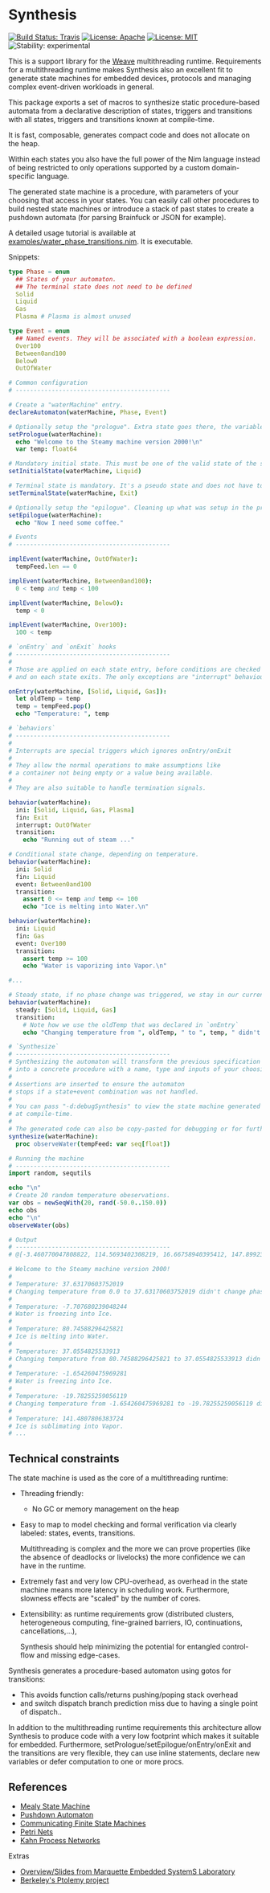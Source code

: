 # Synthesis
[![Build Status: Travis](https://img.shields.io/travis/com/mratsim/Synthesis?label=Travis%20%28Linux%2FMac%20-%20x86%2FARM%29)](https://travis-ci.com/mratsim/Synthesis)
[![License: Apache](https://img.shields.io/badge/License-Apache%202.0-blue.svg)](https://opensource.org/licenses/Apache-2.0)
[![License: MIT](https://img.shields.io/badge/License-MIT-blue.svg)](https://opensource.org/licenses/MIT)
![Stability: experimental](https://img.shields.io/badge/stability-experimental-orange.svg)

This is a support library for the [Weave](https://github.com/mratsim/weave) multithreading runtime.
Requirements for a multithreading runtime makes Synthesis also an excellent fit
to generate state machines for embedded devices, protocols
and managing complex event-driven workloads in general.

This package exports a set of macros to synthesize static procedure-based automata from
a declarative description of states, triggers and transitions
with all states, triggers and transitions known at compile-time.

It is fast, composable, generates compact code and does not allocate on the heap.

Within each states you also have the full power
of the Nim language instead of being restricted to only operations
supported by a custom domain-specific language.

The generated state machine is a procedure, with parameters of your choosing that access in your states.
You can easily call other procedures to build nested state machines or
introduce a stack of past states to create a pushdown automata (for parsing Brainfuck or JSON for example).

A detailed usage tutorial is available at [examples/water_phase_transitions.nim](). It is executable.

Snippets:
```Nim
type Phase = enum
  ## States of your automaton.
  ## The terminal state does not need to be defined
  Solid
  Liquid
  Gas
  Plasma # Plasma is almost unused

type Event = enum
  ## Named events. They will be associated with a boolean expression.
  Over100
  Between0and100
  Below0
  OutOfWater

# Common configuration
# -------------------------------------------

# Create a "waterMachine" entry.
declareAutomaton(waterMachine, Phase, Event)

# Optionally setup the "prologue". Extra state goes there, the variables are visible by all.
setPrologue(waterMachine):
  echo "Welcome to the Steamy machine version 2000!\n"
  var temp: float64

# Mandatory initial state. This must be one of the valid state of the state enum ("Phase" in our case)
setInitialState(waterMachine, Liquid)

# Terminal state is mandatory. It's a pseudo state and does not have to be part of the state enum.
setTerminalState(waterMachine, Exit)

# Optionally setup the "epilogue". Cleaning up what was setup in the prologue goes there.
setEpilogue(waterMachine):
  echo "Now I need some coffee."

# Events
# -------------------------------------------

implEvent(waterMachine, OutOfWater):
  tempFeed.len == 0

implEvent(waterMachine, Between0and100):
  0 < temp and temp < 100

implEvent(waterMachine, Below0):
  temp < 0

implEvent(waterMachine, Over100):
  100 < temp

# `onEntry` and `onExit` hooks
# -------------------------------------------
#
# Those are applied on each state entry, before conditions are checked
# and on each state exits. The only exceptions are "interrupt" behaviours.

onEntry(waterMachine, [Solid, Liquid, Gas]):
  let oldTemp = temp
  temp = tempFeed.pop()
  echo "Temperature: ", temp

# `behaviors`
# -------------------------------------------
#
# Interrupts are special triggers which ignores onEntry/onExit
#
# They allow the normal operations to make assumptions like
# a container not being empty or a value being available.
#
# They are also suitable to handle termination signals.

behavior(waterMachine):
  ini: [Solid, Liquid, Gas, Plasma]
  fin: Exit
  interrupt: OutOfWater
  transition:
    echo "Running out of steam ..."

# Conditional state change, depending on temperature.
behavior(waterMachine):
  ini: Solid
  fin: Liquid
  event: Between0and100
  transition:
    assert 0 <= temp and temp <= 100
    echo "Ice is melting into Water.\n"

behavior(waterMachine):
  ini: Liquid
  fin: Gas
  event: Over100
  transition:
    assert temp >= 100
    echo "Water is vaporizing into Vapor.\n"

#...

# Steady state, if no phase change was triggered, we stay in our current phase
behavior(waterMachine):
  steady: [Solid, Liquid, Gas]
  transition:
    # Note how we use the oldTemp that was declared in `onEntry`
    echo "Changing temperature from ", oldTemp, " to ", temp, " didn't change phase. How exciting!\n"

# `Synthesize`
# -------------------------------------------
# Synthesizing the automaton will transform the previous specification
# into a concrete procedure with a name, type and inputs of your choosing.
#
# Assertions are inserted to ensure the automaton
# stops if a state+event combination was not handled.
#
# You can pass "-d:debugSynthesis" to view the state machine generated
# at compile-time.
#
# The generated code can also be copy-pasted for debugging or for further refining.
synthesize(waterMachine):
  proc observeWater(tempFeed: var seq[float])

# Running the machine
# -------------------------------------------
import random, sequtils

echo "\n"
# Create 20 random temperature obeservations.
var obs = newSeqWith(20, rand(-50.0..150.0))
echo obs
echo "\n"
observeWater(obs)

# Output
# -------------------------------------------
# @[-3.460770047808822, 114.5693402308219, 16.66758940395412, 147.8992369379481, 38.74529893378966, -34.83679531473696, 68.73127270016445, -10.89306136942781, 55.17781700115015, 114.8825749296374, 86.88038583504948, 47.98729291960338, -40.94605405014646, 141.4807806383724, -19.78255259056119, -1.654260475969281, 37.0554825533913, 80.74588296425821, -7.707680239048244, 37.63170603752019]

# Welcome to the Steamy machine version 2000!
#
# Temperature: 37.63170603752019
# Changing temperature from 0.0 to 37.63170603752019 didn't change phase. How exciting!
#
# Temperature: -7.707680239048244
# Water is freezing into Ice.
#
# Temperature: 80.74588296425821
# Ice is melting into Water.
#
# Temperature: 37.0554825533913
# Changing temperature from 80.74588296425821 to 37.0554825533913 didn't change phase. How exciting!
#
# Temperature: -1.654260475969281
# Water is freezing into Ice.
#
# Temperature: -19.78255259056119
# Changing temperature from -1.654260475969281 to -19.78255259056119 didn't change phase. How exciting!
#
# Temperature: 141.4807806383724
# Ice is sublimating into Vapor.
# ...
```

## Technical constraints

The state machine is used as the core of a multithreading runtime:
- Threading friendly:
  - No GC or memory management on the heap

- Easy to map to model checking and formal verification via clearly labeled: states, events, transitions.

  Multithreading is complex and the more we can prove properties (like the absence of deadlocks or livelocks)
  the more confidence we can have in the runtime.

- Extremely fast and very low CPU-overhead, as overhead in the state machine means more latency in scheduling work. Furthermore, slowness effects are "scaled" by the number of cores.

- Extensibility: as runtime requirements grow (distributed clusters, heterogeneous computing, fine-grained barriers, IO, continuations, cancellations,...),

  Synthesis should help minimizing the potential for entangled control-flow
  and missing edge-cases.

Synthesis generates a procedure-based automaton using gotos for transitions:
  - This avoids function calls/returns pushing/poping stack overhead
  - and switch dispatch branch prediction miss due to having a single point of dispatch..

In addition to the multithreading runtime requirements this architecture
allow Synthesis to produce code with a very low footprint which makes it suitable for embedded.
Furthermore, setPrologue/setEpilogue/onEntry/onExit and the transitions are very flexible, they can
use inline statements, declare new variables or defer computation to one or more procs.

## References
- [Mealy State Machine](https://en.wikipedia.org/wiki/Mealy_machine)
- [Pushdown Automaton](https://en.wikipedia.org/wiki/Pushdown_automaton)
- [Communicating Finite State Machines](https://en.wikipedia.org/wiki/Communicating_finite-state_machine)
- [Petri Nets](https://en.wikipedia.org/wiki/Petri_net)
- [Kahn Process Networks](https://en.wikipedia.org/wiki/Kahn_process_networks)

Extras
- [Overview/Slides from Marquette Embedded SystemS Laboratory](https://www.dejazzer.com/ece777/ECE777_3_system_modeling.pptx)
- [Berkeley's Ptolemy project](https://ptolemy.berkeley.edu/index.htm)

